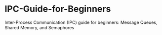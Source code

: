 # IPC-Guide-for-Beginners
Inter-Process Communication (IPC) guide for beginners: Message Queues, Shared Memory, and Semaphores 

